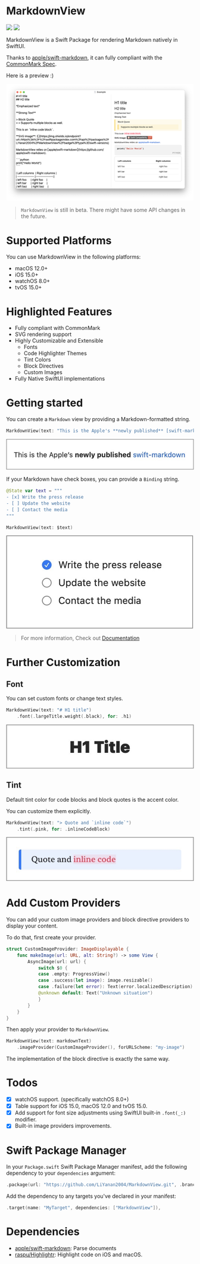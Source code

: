 # MarkdownView

[![](https://img.shields.io/endpoint?url=https%3A%2F%2Fswiftpackageindex.com%2Fapi%2Fpackages%2FLiYanan2004%2FMarkdownView%2Fbadge%3Ftype%3Dswift-versions)](https://swiftpackageindex.com/LiYanan2004/MarkdownView)
[![](https://img.shields.io/endpoint?url=https%3A%2F%2Fswiftpackageindex.com%2Fapi%2Fpackages%2FLiYanan2004%2FMarkdownView%2Fbadge%3Ftype%3Dplatforms)](https://swiftpackageindex.com/LiYanan2004/MarkdownView)

MarkdownView is a Swift Package for rendering Markdown natively in SwiftUI.

Thanks to [apple/swift-markdown](https://github.com/apple/swift-markdown), it can fully compliant with the [CommonMark Spec](https://spec.commonmark.org/current/).

Here is a preview :)

![](Images/preview.png)

> `MarkdownView` is still in beta. 
> There might have some API changes in the future.

# Supported Platforms

You can use MarkdownView in the following platforms:

* macOS 12.0+
* iOS 15.0+
* watchOS 8.0+
* tvOS 15.0+

# Highlighted Features

- Fully compliant with CommonMark
- SVG rendering support
-  Highly Customizable and Extensible
    - Fonts
    - Code Highlighter Themes
    - Tint Colors
    - Block Directives
    - Custom Images
-  Fully Native SwiftUI implementations

# Getting started

You can create a `Markdown` view by providing a Markdown-formatted string.

```swift
MarkdownView(text: "This is the Apple's **newly published** [swift-markdown](https://github.com/apple/swift-markdown)")
```

![](Images/bold_and_links.jpeg)

If your Markdown have check boxes, you can provide a `Binding` string.

```swift
@State var text = """
- [x] Write the press release
- [ ] Update the website
- [ ] Contact the media
"""
```

```swift
MarkdownView(text: $text)
```   
![](Images/checkbox.jpeg)

> For more information, Check out [Documentation](https://liyanan2004.github.io/MarkdownView/documentation/markdownview/)

# Further Customization

## Font

You can set custom fonts or change text styles.

```swift
MarkdownView(text: "# H1 title")
    .font(.largeTitle.weight(.black), for: .h1)
```

![](/Images/font.jpeg)

## Tint

Default tint color for code blocks and block quotes is the accent color.

You can customize them explicitly.

```swift
MarkdownView(text: "> Quote and `inline code`")
    .tint(.pink, for: .inlineCodeBlock)
```
![](/Images/tint.jpeg)

# Add Custom Providers

You can add your custom image providers and block directive providers to display your content.

To do that, first create your provider.

```swift
struct CustomImageProvider: ImageDisplayable {
    func makeImage(url: URL, alt: String?) -> some View {
        AsyncImage(url: url) {
            switch $0 {
            case .empty: ProgressView()
            case .success(let image): image.resizable()
            case .failure(let error): Text(error.localizedDescription)
            @unknown default: Text("Unknown situation")
            }
        }
    }
}
```

Then apply your provider to `MarkdownView`.

```swift
MarkdownView(text: markdownText)
    .imageProvider(CustomImageProvider(), forURLScheme: "my-image")
```

The implementation of the block directive is exactly the same way.

# Todos

- [x] watchOS support. (specifically watchOS 8.0+)
- [x] Table support for iOS 15.0, macOS 12.0 and tvOS 15.0.
- [x] Add support for font size adjustments using SwiftUI built-in `.font(_:)` modifier.
- [x] Built-in image providers improvements.

# Swift Package Manager

In your `Package.swift` Swift Package Manager manifest, add the following dependency to your `dependencies` argument:

```swift
.package(url: "https://github.com/LiYanan2004/MarkdownView.git", .branch("main")),
```

Add the dependency to any targets you've declared in your manifest:

```swift
.target(name: "MyTarget", dependencies: ["MarkdownView"]),
```

# Dependencies

- [apple/swift-markdown](https://github.com/apple/swift-markdown): Parse documents
- [raspu/Highlightr](https://github.com/raspu/Highlightr.git): Highlight code on iOS and macOS.
